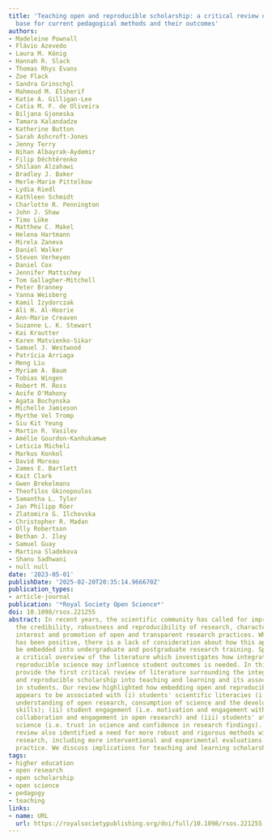 ```yaml
---
title: 'Teaching open and reproducible scholarship: a critical review of the evidence
  base for current pedagogical methods and their outcomes'
authors:
- Madeleine Pownall
- Flávio Azevedo
- Laura M. König
- Hannah R. Slack
- Thomas Rhys Evans
- Zoe Flack
- Sandra Grinschgl
- Mahmoud M. Elsherif
- Katie A. Gilligan-Lee
- Catia M. F. de Oliveira
- Biljana Gjoneska
- Tamara Kalandadze
- Katherine Button
- Sarah Ashcroft-Jones
- Jenny Terry
- Nihan Albayrak-Aydemir
- Filip Děchtěrenko
- Shilaan Alzahawi
- Bradley J. Baker
- Merle-Marie Pittelkow
- Lydia Riedl
- Kathleen Schmidt
- Charlotte R. Pennington
- John J. Shaw
- Timo Lüke
- Matthew C. Makel
- Helena Hartmann
- Mirela Zaneva
- Daniel Walker
- Steven Verheyen
- Daniel Cox
- Jennifer Mattschey
- Tom Gallagher-Mitchell
- Peter Branney
- Yanna Weisberg
- Kamil Izydorczak
- Ali H. Al-Hoorie
- Ann-Marie Creaven
- Suzanne L. K. Stewart
- Kai Krautter
- Karen Matvienko-Sikar
- Samuel J. Westwood
- Patrícia Arriaga
- Meng Liu
- Myriam A. Baum
- Tobias Wingen
- Robert M. Ross
- Aoife O'Mahony
- Agata Bochynska
- Michelle Jamieson
- Myrthe Vel Tromp
- Siu Kit Yeung
- Martin R. Vasilev
- Amélie Gourdon-Kanhukamwe
- Leticia Micheli
- Markus Konkol
- David Moreau
- James E. Bartlett
- Kait Clark
- Gwen Brekelmans
- Theofilos Gkinopoulos
- Samantha L. Tyler
- Jan Philipp Röer
- Zlatomira G. Ilchovska
- Christopher R. Madan
- Olly Robertson
- Bethan J. Iley
- Samuel Guay
- Martina Sladekova
- Shanu Sadhwani
- null null
date: '2023-05-01'
publishDate: '2025-02-20T20:35:14.966670Z'
publication_types:
- article-journal
publication: '*Royal Society Open Science*'
doi: 10.1098/rsos.221255
abstract: In recent years, the scientific community has called for improvements in
  the credibility, robustness and reproducibility of research, characterized by increased
  interest and promotion of open and transparent research practices. While progress
  has been positive, there is a lack of consideration about how this approach can
  be embedded into undergraduate and postgraduate research training. Specifically,
  a critical overview of the literature which investigates how integrating open and
  reproducible science may influence student outcomes is needed. In this paper, we
  provide the first critical review of literature surrounding the integration of open
  and reproducible scholarship into teaching and learning and its associated outcomes
  in students. Our review highlighted how embedding open and reproducible scholarship
  appears to be associated with (i) students' scientific literacies (i.e. students’
  understanding of open research, consumption of science and the development of transferable
  skills); (ii) student engagement (i.e. motivation and engagement with learning,
  collaboration and engagement in open research) and (iii) students' attitudes towards
  science (i.e. trust in science and confidence in research findings). However, our
  review also identified a need for more robust and rigorous methods within pedagogical
  research, including more interventional and experimental evaluations of teaching
  practice. We discuss implications for teaching and learning scholarship.
tags:
- higher education
- open research
- open scholarship
- open science
- pedagogy
- teaching
links:
- name: URL
  url: https://royalsocietypublishing.org/doi/full/10.1098/rsos.221255
---
```

